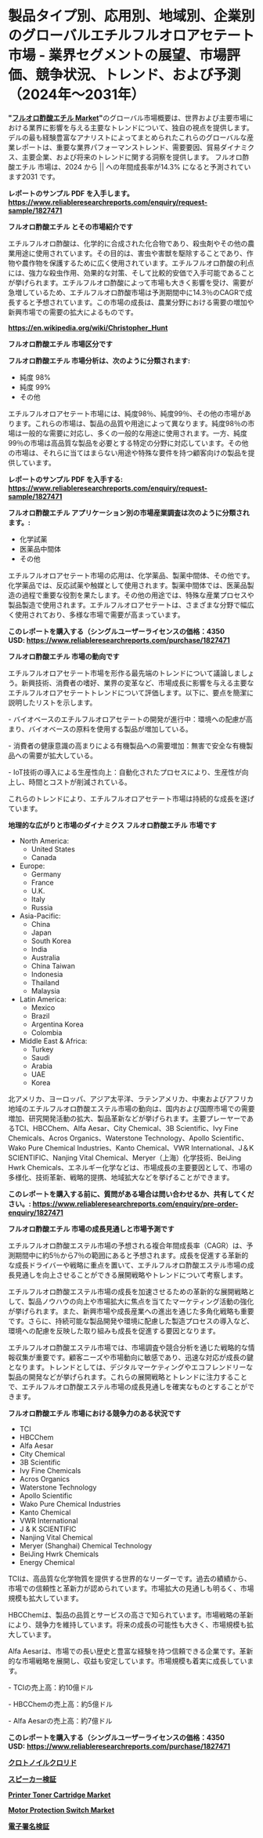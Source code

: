 <p><h1>製品タイプ別、応用別、地域別、企業別のグローバルエチルフルオロアセテート市場 - 業界セグメントの展望、市場評価、競争状況、トレンド、および予測（2024年〜2031年）</h1></p><p><strong>"<a href="https://www.reliableresearchreports.com/ethyl-fluoroacetate-r1827471">フルオロ酢酸エチル Market</a>"</strong>のグローバル市場概要は、世界および主要市場における業界に影響を与える主要なトレンドについて、独自の視点を提供します。 デルの最も経験豊富なアナリストによってまとめられたこれらのグローバルな産業レポートは、重要な業界パフォーマンストレンド、需要要因、貿易ダイナミクス、主要企業、および将来のトレンドに関する洞察を提供します。 フルオロ酢酸エチル 市場は、2024 から || への年間成長率が14.3% になると予測されています2031 です。</p>
<p><strong>レポートのサンプル PDF を入手します。</strong><strong><a href="https://www.reliableresearchreports.com/enquiry/request-sample/1827471">https://www.reliableresearchreports.com/enquiry/request-sample/1827471</a></strong></p>
<p><strong>フルオロ酢酸エチル とその市場紹介です</strong></p>
<p><p>エチルフルオロ酢酸は、化学的に合成された化合物であり、殺虫剤やその他の農業用途に使用されています。その目的は、害虫や害獣を駆除することであり、作物や農作物を保護するために広く使用されています。エチルフルオロ酢酸の利点には、強力な殺虫作用、効果的な対策、そして比較的安価で入手可能であることが挙げられます。エチルフルオロ酢酸によって市場も大きく影響を受け、需要が急増しているため、エチルフルオロ酢酸市場は予測期間中に14.3％のCAGRで成長すると予想されています。この市場の成長は、農業分野における需要の増加や新興市場での需要の拡大によるものです。</p><a href="https://en.wikipedia.org/wiki/Christopher_Hunt"></a></p>
<p><strong><a href="https://en.wikipedia.org/wiki/Christopher_Hunt">https://en.wikipedia.org/wiki/Christopher_Hunt</a></strong></p>
<p><strong>フルオロ酢酸エチル&nbsp;市場区分です</strong><strong></strong></p>
<p><strong>フルオロ酢酸エチル 市場分析は、次のように分類されます:</strong>&nbsp;</p>
<p><ul><li>純度 98%</li><li>純度 99%</li><li>その他</li></ul></p>
<p><p>エチルフルオロアセテート市場には、純度98％、純度99％、その他の市場があります。これらの市場は、製品の品質や用途によって異なります。純度98％の市場は一般的な需要に対応し、多くの一般的な用途に使用されます。一方、純度99％の市場は高品質な製品を必要とする特定の分野に対応しています。その他の市場は、それらに当てはまらない用途や特殊な要件を持つ顧客向けの製品を提供しています。</p></p>
<p><strong>レポートのサンプル PDF を入手する: <a href="https://www.reliableresearchreports.com/enquiry/request-sample/1827471">https://www.reliableresearchreports.com/enquiry/request-sample/1827471</a></strong></p>
<p><strong> フルオロ酢酸エチル アプリケーション別の市場産業調査は次のように分類されます。:</strong></p>
<p><ul><li>化学試薬</li><li>医薬品中間体</li><li>その他</li></ul></p>
<p><p>エチルフルオロアセテート市場の応用は、化学薬品、製薬中間体、その他です。化学薬品では、反応試薬や触媒として使用されます。製薬中間体では、医薬品製造の過程で重要な役割を果たします。その他の用途では、特殊な産業プロセスや製品製造で使用されます。エチルフルオロアセテートは、さまざまな分野で幅広く使用されており、多様な市場で需要が高まっています。</p></p>
<p><strong>このレポートを購入する（シングルユーザーライセンスの価格：4350 USD:</strong><strong>&nbsp;<a href="https://www.reliableresearchreports.com/purchase/1827471">https://www.reliableresearchreports.com/purchase/1827471</a></strong></p>
<p><strong>フルオロ酢酸エチル 市場の動向です</strong></p>
<p><p>エチルフルオロアセテート市場を形作る最先端のトレンドについて議論しましょう。新興技術、消費者の嗜好、業界の変革など、市場成長に影響を与える主要なエチルフルオロアセテートトレンドについて評価します。以下に、要点を簡潔に説明したリストを示します。</p><p>- バイオベースのエチルフルオロアセテートの開発が進行中：環境への配慮が高まり、バイオベースの原料を使用する製品が増加している。</p><p>- 消費者の健康意識の高まりによる有機製品への需要増加：無害で安全な有機製品への需要が拡大している。</p><p>- IoT技術の導入による生産性向上：自動化されたプロセスにより、生産性が向上し、時間とコストが削減されている。</p><p>これらのトレンドにより、エチルフルオロアセテート市場は持続的な成長を遂げています。</p></p>
<p><strong>地理的な広がりと市場のダイナミクス フルオロ酢酸エチル 市場です</strong></p>
<p><ul>
    <li>
        North America:
        <ul>
            <li>United States</li>
            <li>Canada</li>
        </ul>
    </li>
    <li>
        Europe:
        <ul>
            <li>Germany</li>
            <li>France</li>
            <li>U.K.</li>
            <li>Italy</li>
            <li>Russia</li>
        </ul>
    </li>
    <li>
        Asia-Pacific:
        <ul>
            <li>China</li>
            <li>Japan</li>
            <li>South Korea</li>
            <li>India</li>
            <li>Australia</li>
            <li>China Taiwan</li>
            <li>Indonesia</li>
            <li>Thailand</li>
            <li>Malaysia</li>
        </ul>
    </li>
    <li>
        Latin America:
        <ul>
            <li>Mexico</li>
            <li>Brazil</li>
            <li>Argentina Korea</li>
            <li>Colombia</li>
        </ul>
    </li>
    <li>
        Middle East & Africa:
        <ul>
            <li>Turkey</li>
            <li>Saudi</li>
            <li>Arabia</li>
            <li>UAE</li>
            <li>Korea</li>
        </ul>
    </li>
    </ul></p>
<p><p>北アメリカ、ヨーロッパ、アジア太平洋、ラテンアメリカ、中東およびアフリカ地域のエチルフルオロ酢酸エステル市場の動向は、国内および国際市場での需要増加、研究開発活動の拡大、製品革新などが挙げられます。主要プレーヤーであるTCI、HBCChem、Alfa Aesar、City Chemical、3B Scientific、Ivy Fine Chemicals、Acros Organics、Waterstone Technology、Apollo Scientific、Wako Pure Chemical Industries、Kanto Chemical、VWR International、J＆K SCIENTIFIC、Nanjing Vital Chemical、Meryer（上海）化学技術、BeiJing Hwrk Chemicals、エネルギー化学などは、市場成長の主要要因として、市場の多様化、技術革新、戦略的提携、地域拡大などを挙げることができます。</p></p>
<p><strong>このレポートを購入する前に、質問がある場合は問い合わせるか、共有してください。:&nbsp;<a href="https://www.reliableresearchreports.com/enquiry/pre-order-enquiry/1827471">https://www.reliableresearchreports.com/enquiry/pre-order-enquiry/1827471</a></strong></p>
<p><strong>フルオロ酢酸エチル 市場の成長見通しと市場予測です</strong></p>
<p><p>エチルフルオロ酢酸エステル市場の予想される複合年間成長率（CAGR）は、予測期間中に約5％から7％の範囲にあると予想されます。成長を促進する革新的な成長ドライバーや戦略に重点を置いて、エチルフルオロ酢酸エステル市場の成長見通しを向上させることができる展開戦略やトレンドについて考察します。</p><p>エチルフルオロ酢酸エステル市場の成長を加速させるための革新的な展開戦略として、製品ノウハウの向上や市場拡大に焦点を当てたマーケティング活動の強化が挙げられます。また、新興市場や成長産業への進出を通じた多角化戦略も重要です。さらに、持続可能な製品開発や環境に配慮した製造プロセスの導入など、環境への配慮を反映した取り組みも成長を促進する要因となります。</p><p>エチルフルオロ酢酸エステル市場では、市場調査や競合分析を通じた戦略的な情報収集が重要です。顧客ニーズや市場動向に敏感であり、迅速な対応が成長の鍵となります。トレンドとしては、デジタルマーケティングやエコフレンドリーな製品の開発などが挙げられます。これらの展開戦略とトレンドに注力することで、エチルフルオロ酢酸エステル市場の成長見通しを確実なものとすることができます。</p></p>
<p><strong>フルオロ酢酸エチル 市場における競争力のある状況です</strong></p>
<p><ul><li>TCI</li><li>HBCChem</li><li>Alfa Aesar</li><li>City Chemical</li><li>3B Scientific</li><li>Ivy Fine Chemicals</li><li>Acros Organics</li><li>Waterstone Technology</li><li>Apollo Scientific</li><li>Wako Pure Chemical Industries</li><li>Kanto Chemical</li><li>VWR International</li><li>J & K SCIENTIFIC</li><li>Nanjing Vital Chemical</li><li>Meryer (Shanghai) Chemical Technology</li><li>BeiJing Hwrk Chemicals</li><li>Energy Chemical</li></ul></p>
<p><p>TCIは、高品質な化学物質を提供する世界的なリーダーです。過去の績績から、市場での信頼性と革新力が認められています。市場拡大の見通しも明るく、市場規模も拡大しています。</p><p>HBCChemは、製品の品質とサービスの高さで知られています。市場戦略の革新により、競争力を維持しています。将来の成長の可能性も大きく、市場規模も拡大しています。</p><p>Alfa Aesarは、市場での長い歴史と豊富な経験を持つ信頼できる企業です。革新的な市場戦略を展開し、収益も安定しています。市場規模も着実に成長しています。</p><p>- TCIの売上高：約10億ドル</p><p>- HBCChemの売上高：約5億ドル</p><p>- Alfa Aesarの売上高：約7億ドル</p></p>
<p><strong>このレポートを購入する（シングルユーザーライセンスの価格：4350 USD:</strong>&nbsp;<strong><a href="https://www.reliableresearchreports.com/purchase/1827471">https://www.reliableresearchreports.com/purchase/1827471</a></strong></p>
<p><strong><p><a href="https://github.com/lababdou/Market-Research-Report-List-5/blob/main/878436970985.md">クロトノイルクロリド</a></p><p><a href="https://medium.com/@verniebarton2023/%E8%A9%B1%E8%80%85%E8%AA%8D%E8%A8%BC%E5%B8%82%E5%A0%B4%E3%81%AE%E8%A6%8F%E6%A8%A1-%E6%88%90%E9%95%B7%E5%82%BE%E5%90%91-%E7%B5%B1%E8%A8%88-%E4%BA%88%E6%B8%AC-2024%E5%B9%B4-2031%E5%B9%B4-88e4723d928e">スピーカー検証</a></p><p><a href="https://www.linkedin.com/pulse/printer-toner-cartridge-industry-analysis-report-its-market-size-roglf?trackingId=tMIzF9u8pU2a5YYhHpc1Lg%3D%3D">Printer Toner Cartridge Market</a></p><p><a href="https://medium.com/@bradleyills65767/motor-protection-switch-market-trends-and-analysis-opportunities-and-challenges-for-future-e62dc2cd3a5a">Motor Protection Switch Market</a></p><p><a href="https://medium.com/@verniebarton2023/%E9%9B%BB%E5%AD%90%E7%BD%B2%E5%90%8D%E6%A4%9C%E8%A8%BC%E5%B8%82%E5%A0%B4%E3%81%AB%E5%BE%B9%E5%BA%95%E7%9A%84%E3%81%AB%E6%8E%98%E3%82%8A%E4%B8%8B%E3%81%92%E3%82%8B-%E3%83%88%E3%83%AC%E3%83%B3%E3%83%89-%E5%B8%82%E5%A0%B4%E3%82%BB%E3%82%B0%E3%83%A1%E3%83%B3%E3%83%86%E3%83%BC%E3%82%B7%E3%83%A7%E3%83%B3-%E7%AB%B6%E4%BA%89%E5%88%86%E6%9E%90-740282a12f4e">電子署名検証</a></p></strong></p>